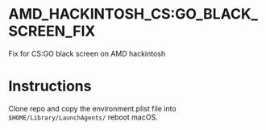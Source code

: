 # AMD_HACKINTOSH_CS:GO_BLACK_SCREEN_FIX
 Fix for CS:GO black screen on AMD hackintosh

# Instructions
 Clone repo and copy the environment.plist file into `$HOME/Library/LaunchAgents/` reboot macOS.